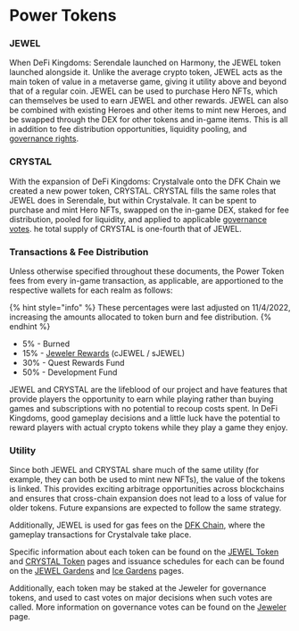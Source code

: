 # Power Tokens

### JEWEL

When DeFi Kingdoms: Serendale launched on Harmony, the JEWEL token launched alongside it. Unlike the average crypto token, JEWEL acts as the main token of value in a metaverse game, giving it utility above and beyond that of a regular coin. JEWEL can be used to purchase Hero NFTs, which can themselves be used to earn JEWEL and other rewards. JEWEL can also be combined with existing Heroes and other items to mint new Heroes, and be swapped through the DEX for other tokens and in-game items. This is all in addition to fee distribution opportunities, liquidity pooling, and [governance rights](../the-jeweler.md#governance-votes).

### CRYSTAL

With the expansion of DeFi Kingdoms: Crystalvale onto the DFK Chain we created a new power token, CRYSTAL. CRYSTAL fills the same roles that JEWEL does in Serendale, but within Crystalvale. It can be spent to purchase and mint Hero NFTs, swapped on the in-game DEX, staked for fee distribution, pooled for liquidity, and applied to applicable [governance votes](../the-jeweler.md#governance-votes). he total supply of CRYSTAL is one-fourth that of JEWEL.

### Transactions & Fee Distribution

Unless otherwise specified throughout these documents, the Power Token fees from every in-game transaction, as applicable, are apportioned to the respective wallets for each realm as follows:

{% hint style="info" %}
These percentages were last adjusted on 11/4/2022, increasing the amounts allocated to token burn and fee distribution.
{% endhint %}

* 5% - Burned
* 15% - [Jeweler Rewards](../the-jeweler.md#fee-sharing) (cJEWEL / sJEWEL)
* 30% - Quest Rewards Fund
* 50% - Development Fund

JEWEL and CRYSTAL are the lifeblood of our project and have features that provide players the opportunity to earn while playing rather than buying games and subscriptions with no potential to recoup costs spent. In DeFi Kingdoms, good gameplay decisions and a little luck have the potential to reward players with actual crypto tokens while they play a game they enjoy.

### Utility

Since both JEWEL and CRYSTAL share much of the same utility (for example, they can both be used to mint new NFTs), the value of the tokens is linked. This provides exciting arbitrage opportunities across blockchains and ensures that cross-chain expansion does not lead to a loss of value for older tokens. Future expansions are expected to follow the same strategy.

Additionally, JEWEL is used for gas fees on the [DFK Chain](../defi-kingdoms-blockchain.md), where the gameplay transactions for Crystalvale take place.&#x20;

Specific information about each token can be found on the [JEWEL Token](jewel-token.md) and [CRYSTAL Token](crystal-token.md) pages and issuance schedules for each can be found on the [JEWEL Gardens](../the-gardens/jewel-gardens.md) and [Ice Gardens](../the-gardens/ice-gardens.md) pages.

Additionally, each token may be staked at the Jeweler for governance tokens, and used to cast votes on major decisions when such votes are called. More information on governance votes can be found on the [Jeweler](../../learn/gameplay/jeweler.md) page.

